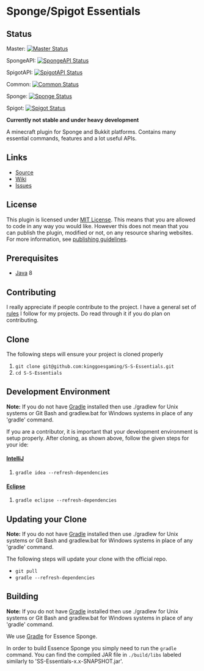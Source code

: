 Sponge/Spigot Essentials
========================

## Status

Master: [![Master Status]](https://travis-ci.org/kinggoesgaming/S-S-Essentials)

SpongeAPI: [![SpongeAPI Status]](https://travis-ci.org/kinggoesgaming/S-S-Essentials)

SpigotAPI: [![SpigotAPI Status]](https://travis-ci.org/kinggoesgaming/S-S-Essentials)

Common: [![Common Status]](https://travis-ci.org/kinggoesgaming/S-S-Essentials)

Sponge: [![Sponge Status]](https://travis-ci.org/kinggoesgaming/S-S-Essentials)

Spigot: [![Spigot Status]](https://travis-ci.org/kinggoesgaming/S-S-Essentials)

**Currently not stable and under heavy development**

A minecraft plugin for Sponge and Bukkit platforms.
Contains many essential commands, features and a lot useful APIs.

## Links ##
* [Source]
* [Wiki]
* [Issues]

## License ##
This plugin is licensed under [MIT License].
This means that you are allowed to code in any way you would like.
However this does not mean that you can publish the plugin, modified or not, on any resource sharing websites.
For more information, see [publishing guidelines].

## Prerequisites ##
* [Java] 8

## Contributing ##
I really appreciate if people contribute to the project.
I have a general set of [rules] I follow for my projects.
Do read through it if you do plan on contributing.

## Clone ##
The following steps will ensure your project is cloned properly

1. `git clone git@github.com:kinggoesgaming/S-S-Essentials.git`
2. `cd S-S-Essentials`

## Development Environment ##
__Note:__ If you do not have [Gradle] installed then use ./gradlew for Unix systems or Git Bash and gradlew.bat for
Windows systems in place of any 'gradle' command.

If you are a contributor, it is important that your development environment is setup properly. After cloning, as shown 
above, follow the given steps for your ide:

#### [IntelliJ]

1. `gradle idea --refresh-dependencies`

#### [Eclipse]

1. `gradle eclipse --refresh-dependencies`

## Updating your Clone ##
__Note:__ If you do not have [Gradle] installed then use ./gradlew for Unix systems or Git Bash and gradlew.bat for
Windows systems in place of any 'gradle' command.

The following steps will update your clone with the official repo.

* `git pull`
* `gradle --refresh-dependencies`

## Building
__Note:__ If you do not have [Gradle] installed then use ./gradlew for Unix systems or Git Bash and gradlew.bat for
Windows systems in place of any 'gradle' command.

We use [Gradle] for Essence Sponge.

In order to build Essence Sponge you simply need to run the `gradle` command.
You can find the compiled JAR file in `./build/libs` labeled similarly to 'SS-Essentials-x.x-SNAPSHOT.jar'.

[Master Status]: https://travis-ci.org/kinggoesgaming/S-S-Essentials.svg?branch=master
[SpongeAPI Status]: https://travis-ci.org/kinggoesgaming/S-S-Essentials.svg?branch=spongeapi
[SpigotAPI Status]: https://travis-ci.org/kinggoesgaming/S-S-Essentials.svg?branch=spigotapi
[Common Status]: https://travis-ci.org/kinggoesgaming/S-S-Essentials.svg?branch=common
[Sponge Status]: https://travis-ci.org/kinggoesgaming/S-S-Essentials.svg?branch=sponge
[Spigot Status]: https://travis-ci.org/kinggoesgaming/S-S-Essentials.svg?branch=spigot
[Source]: https://github.com/kinggoesgaming/S-S-Essentials
[Wiki]: https://github.com/kinggoesgaming/S-S-Essentials/wiki
[Issues]: https://github.com/kinggoesgaming/S-S-Essentials/issues
[MIT License]: https://tldrlegal.com/license/mit-license
[publishing guidelines]: Publishing.md
[Java]: http://www.oracle.com/technetwork/java/javase/downloads/jdk8-downloads-2133151.html
[rules]: Contributors.md
[IntelliJ]: https://www.jetbrains.com/idea/
[Eclipse]: https://www.eclipse.org/
[Gradle]: https://www.gradle.org/